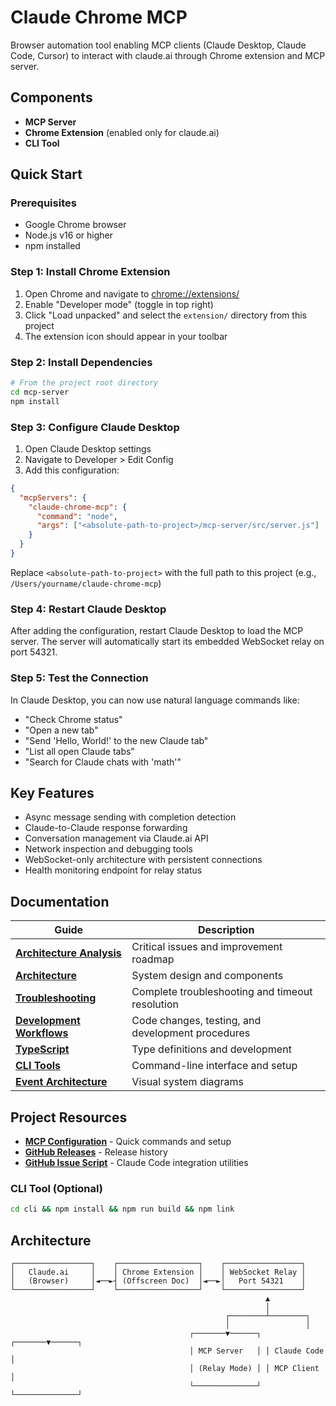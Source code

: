 # Claude Chrome MCP

Browser automation tool enabling MCP clients (Claude Desktop, Claude Code, Cursor) to interact with claude.ai through Chrome extension and MCP server.

## Components
- **MCP Server**
- **Chrome Extension** (enabled only for claude.ai)
- **CLI Tool**

## Quick Start

### Prerequisites
- Google Chrome browser
- Node.js v16 or higher
- npm installed

### Step 1: Install Chrome Extension
1. Open Chrome and navigate to [chrome://extensions/](chrome://extensions/)
2. Enable "Developer mode" (toggle in top right)
3. Click "Load unpacked" and select the `extension/` directory from this project
4. The extension icon should appear in your toolbar

### Step 2: Install Dependencies
```bash
# From the project root directory
cd mcp-server
npm install
```

### Step 3: Configure Claude Desktop
1. Open Claude Desktop settings
2. Navigate to Developer > Edit Config
3. Add this configuration:
```json
{
  "mcpServers": {
    "claude-chrome-mcp": {
      "command": "node",
      "args": ["<absolute-path-to-project>/mcp-server/src/server.js"]
    }
  }
}
```
Replace `<absolute-path-to-project>` with the full path to this project (e.g., `/Users/yourname/claude-chrome-mcp`)

### Step 4: Restart Claude Desktop
After adding the configuration, restart Claude Desktop to load the MCP server. The server will automatically start its embedded WebSocket relay on port 54321.

### Step 5: Test the Connection
In Claude Desktop, you can now use natural language commands like:
- "Check Chrome status"
- "Open a new tab"
- "Send 'Hello, World!' to the new Claude tab"
- "List all open Claude tabs"
- "Search for Claude chats with 'math'"

## Key Features

- Async message sending with completion detection
- Claude-to-Claude response forwarding
- Conversation management via Claude.ai API
- Network inspection and debugging tools
- WebSocket-only architecture with persistent connections
- Health monitoring endpoint for relay status

## Documentation

| Guide | Description |
|-------|-------------|
| [**Architecture Analysis**](docs/ARCHITECTURE-ANALYSIS.md) | Critical issues and improvement roadmap |
| [**Architecture**](docs/ARCHITECTURE.md) | System design and components |
| [**Troubleshooting**](CLAUDE.md#troubleshooting) | Complete troubleshooting and timeout resolution |
| [**Development Workflows**](CLAUDE.md#development-workflow) | Code changes, testing, and development procedures |
| [**TypeScript**](docs/TYPESCRIPT.md) | Type definitions and development |
| [**CLI Tools**](docs/CLI-TROUBLESHOOTING.md) | Command-line interface and setup |
| [**Event Architecture**](docs/event-driven-architecture-diagram.md) | Visual system diagrams |

## Project Resources

- [**MCP Configuration**](CLAUDE.md) - Quick commands and setup
- [**GitHub Releases**](https://github.com/durapensa/claude-chrome-mcp/releases) - Release history  
- [**GitHub Issue Script**](docs/create-claude-code-issue.sh) - Claude Code integration utilities

### CLI Tool (Optional)
```bash
cd cli && npm install && npm run build && npm link
```

## Architecture

```
┌─────────────────┐    ┌──────────────────┐    ┌─────────────────┐
│   Claude.ai     │    │ Chrome Extension │    │ WebSocket Relay │
│   (Browser)     │◄──►┤ (Offscreen Doc)  │◄──►│   Port 54321    │
└─────────────────┘    └──────────────────┘    └─────────────────┘
                                                         ▲
                                                         │
                                                ┌────────┴────────┐
                                                │                 │
                                        ┌───────▼──────┐ ┌───────▼──────┐
                                        │ MCP Server   │ │ Claude Code  │
                                        │ (Relay Mode) │ │ MCP Client   │
                                        └──────────────┘ └──────────────┘
```